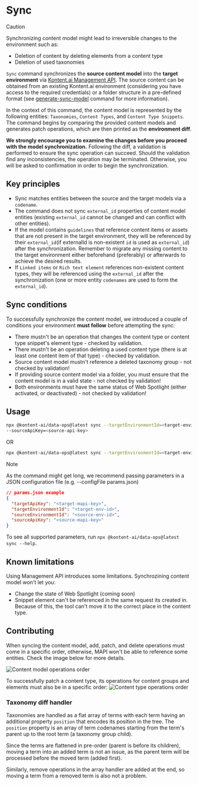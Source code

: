 # Sync
> [!CAUTION] 
> Synchronizing content model might lead to irreversible changes to the environment such as:
> - Deletion of content by deleting elements from a content type
> - Deletion of used taxonomies

`Sync` command synchronizes the **source content model** into the **target environment** via [Kontent.ai Management API](https://kontent.ai/learn/docs/apis/openapi/management-api-v2/). The source content can be obtained from an existing Kontent.ai environment (considering you have access to the required credentials) or a folder structure in a pre-defined format (see [generate-sync-model](../generateSyncModel/README.md) command for more information). 

In the context of this command, the content model is represented by the following entities: `Taxonomies`, `Content Types`, and `Content Type Snippets`. The command begins by comparing the provided content models and generates patch operations, which are then printed as the **environment diff**. 

**We strongly encourage you to examine the changes before you proceed with the model synchronization.** Following the diff, a validation is performed to ensure the sync operation can succeed. Should the validation find any inconsistencies, the operation may be terminated. Otherwise, you will be asked to confirmation in order to begin the synchronization.

## Key principles
- Sync matches entities between the source and the target models via a `codename`.
- The command does not sync `external_id` properties of content model entities (existing `external_id` cannot be changed and can conflict with other entities). 
- If the model contains `guidelines` that reference content items or assets that are not present in the target environment, they will be referenced by their `external_id`(if externalId is non-existent `id` is used as `external_id`) after the synchronization. Remember to migrate any missing content to the target environment either beforehand (preferably) or afterwards to achieve the desired results.
- If `Linked items` or `Rich text element` references non-existent content types, they will be referenced using the `external_id` after the synchronization (one or more entity `codenames` are used to form the `external_id`).
  
## Sync conditions
To successfully synchronize the content model, we introduced a couple of conditions your environment **must follow** before attempting the sync:
- There mustn't be an operation that changes the content type or content type snippet's element type - checked by validation.
- There mustn't be an operation deleting a used content type (there is at least one content item of that type) - checked by validation.
- Source content model mustn't reference a deleted taxonomy group - not checked by validation!
- If providing source content model via a folder, you must ensure that the content model is in a valid state - not checked by validation!
- Both environments must have the same status of Web Spotlight (either activated, or deactivated) - not checked by validation!

## Usage
```bash
npx @kontent-ai/data-ops@latest sync --targetEnvironmentId=<target-environment-id> --targetApiKey=<target-management-API-key> --sourceEnvironmentId=<source-environment-id>
--sourceApiKey=<source-api-key>
```
OR

```bash
npx @kontent-ai/data-ops@latest sync --targetEnvironmentId=<target-environment-id> --targetApiKey=<target-management-API-key> --folderName=<path-to-content-folder>
```

> [!NOTE]  
> As the command might get long, we recommend passing parameters in a JSON configuration file (e.g. --configFile params.json)
> ```JSON
> // params.json example
> {
>   "targetApiKey": "<target-mapi-key>",
>   "targetEnvironmentId": "<target-env-id>",
>   "sourceEnvironmentId": "<source-env-id>",
>   "sourceApiKey": "<source-mapi-key>"
> }
> ```

To see all supported parameters, run `npx @kontent-ai/data-ops@latest sync --help`.

## Known limitations
Using Management API introduces some limitations. Synchrozining content model won't let you:
- Change the state of Web Spotlight (coming soon)
- Snippet element can't be referenced in the same request its created in. Because of this, the tool can't move it to the correct place in the content type.

## Contributing

When syncing the content model, add, patch, and delete operations must come in a specific order, otherwise, MAPI won't be able to reference some entities. Check the image below for more details.

![Content model operations order](./images/content_model_operations_order.png)

To successfully patch a content type, its operations for content groups and elements must also be in a specific order:
![Content type operations order](./images/content_type_operations_order.png)

### Taxonomy diff handler

Taxonomies are handled as a flat array of terms with each term having an additional property `position` that encodes its position in the tree.
The `position` property is an array of term codenames starting from the term's parent up to the root term (a taxonomy group child).

Since the terms are flattened in pre-order (parent is before its children), moving a term into an added term is not an issue, as the parent term will be processed before the moved term (added first). 

Similarly, remove operations in the array handler are added at the end, so moving a term from a removed term is also not a problem.
